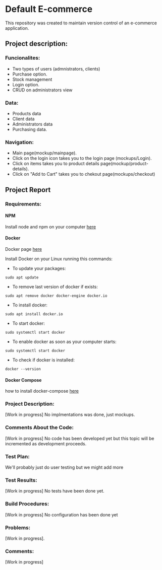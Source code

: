 # Default E-commerce
This repository was created to maintain version control of an e-commerce application.

## Project description:

### Funcionalites:
- Two types of users (admnistrators, clients)
- Purchase option.
- Stock management
- Login option.
- CRUD on administrators view

### Data:
- Products data
- Client data
- Administrators data
- Purchasing data.

### Navigation:
- Main page(mockup/mainpage).
- Click on the login icon takes you to the login page (mockups/Login).
- Click on items takes you to product details page(mockup/product-details).
- Click on "Add to Cart" takes you to chekout page(mockups/checkout)

## Project Report
 
### Requirements:
#### NPM 
 Install node and npm on your computer [here](https://docs.npmjs.com/downloading-and-installing-node-js-and-npm)

 #### Docker
 Docker page [here](https://docs.docker.com/engine/install/#server)

 Install Docker on your Linux running this commands:
  - To update your packages:
  ```
sudo apt update
  ```

  - To remove last version of docker if exists: 
  ```
  sudo apt remove docker docker-engine docker.io
  ```

  - To install docker: 
  ```
  sudo apt install docker.io
  ```

  - To start docker: 
  ```
  sudo systemctl start docker
  ```

  - To enable docker as soon as your computer starts: 
  ```
  sudo systemctl start docker 
  ```

  - To check if docker is installed: 
  ```
  docker --version
  ```

#### Docker Compose
how to install docker-compose [here](https://docs.docker.com/compose/install/)
    

### Project Description:
 [Work in progress] No implmentations was done, just mockups.
### Comments About the Code:
 [Work in progress] No code has been developed yet but this topic will be incremented as development proceeds.
### Test Plan:
 We'll probably just do user testing but we might add more
### Test Results:
 [Work in progress] No tests have been done yet.
### Build Procedures:
 [Work in progress] No configuration has been done yet
### Problems:
 [Work in progress].
### Comments:
 [Work in progress]
